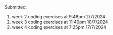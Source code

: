 Submitted:
1. week 2 coding exercises at  9:48pm  2/7/2024
2. week 3 coding exercises at 11:40pm 10/7/2024
3. week 4 coding exercises at  7:25pm 17/7/2024

